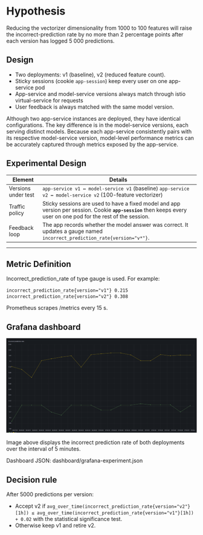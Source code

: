 # Hypothesis
Reducing the vectorizer dimensionality from 1000 to 100 features will raise the incorrect-prediction rate by no more than 2 percentage points after each version has logged 5 000 predictions.


## Design
- Two deployments: v1 (baseline), v2 (reduced feature count).
- Sticky sessions (cookie `app-session`) keep every user on one app-service pod
- App-service and model-service versions always match through istio virtual-service for requests
- User feedback is always matched with the same model version.

Although two app-service instances are deployed, they have identical configurations. The key difference is in the model-service versions, each serving distinct models. Because each app-service consistently pairs with its respective model-service version, model-level performance metrics can be accurately captured through metrics exposed by the app-service.
## Experimental Design  

| Element | Details |
|---------|---------|
| Versions under test | `app-service v1 ↔ model-service v1` (baseline)  `app-service v2 ↔ model-service v2` (100-feature vectorizer) |
| Traffic policy | Sticky sessions are used to have a fixed model and app version per session. Cookie **`app-session`** then keeps every user on one pod for the rest of the session. |
| Feedback loop | The app records whether the model answer was correct.  It updates a gauge named `incorrect_prediction_rate{version="v*"}`. |

---
## Metric Definition  
Incorrect_prediction_rate of type gauge is used. 
For example:
```
incorrect_prediction_rate{version="v1"} 0.215
incorrect_prediction_rate{version="v2"} 0.308
```

Prometheus scrapes /metrics every 15 s.

## Grafana dashboard
![Alt text](../dashboards//a5-continous-experimentation-dashboard.png)

Image above displays the incorrect prediction rate of both deployments over the interval of 5 minutes.


Dashboard JSON: dashboard/grafana-experiment.json

## Decision rule  

After 5000 predictions per version:

- Accept v2 if
`avg_over_time(incorrect_prediction_rate{version="v2"}[1h])
≤ avg_over_time(incorrect_prediction_rate{version="v1"}[1h]) + 0.02` with the statistical significance test.
- Otherwise keep v1 and retire v2.







